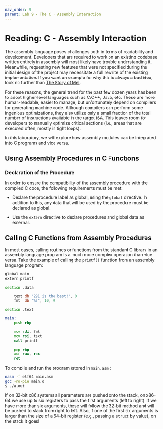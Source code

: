 ```yaml
---
nav_order: 9
parent: Lab 9 - The C - Assembly Interaction
---
```


# Reading: C - Assembly Interaction

The assembly language poses challenges both in terms of readability and development.
Developers that are required to work on an existing codebase written entirely in assembly will most likely have trouble understanding it.
Meanwhile, requesting new features that were not specified during the initial design of the project may necessitate a full rewrite of the existing implementation.
If you want an example for why this is always a bad idea, look no further than [The Story of Mel](https://www.catb.org/jargon/html/story-of-mel.html).

For these reasons, the general trend for the past few dozen years has been to adopt higher-level languages such as C/C++, Java, etc.
These are more human-readable, easier to manage, but unfortunately depend on compilers for generating machine code.
Although compilers can perform some ingenious optimizations, they also utilize only a small fraction of the total number of instructions available in the target ISA.
This leaves room for developers to manually optimize critical sections (i.e., areas that are executed often, mostly in tight loops).

In this laboratory, we will explore how assembly modules can be integrated into C programs and vice versa.

## Using Assembly Procedures in C Functions

### Declaration of the Procedure

In order to ensure the compatibility of the assembly procedure with the compiled C code, the following requirements must be met:

- Declare the procedure label as global, using the `global` directive.
  In addition to this, any data that will be used by the procedure must be declared as global.

- Use the `extern` directive to declare procedures and global data as external.

## Calling C Functions from Assembly Procedures

In most cases, calling routines or functions from the standard C library in an assembly language program is a much more complex operation than vice versa.
Take the example of calling the `printf()` function from an assembly language program:

```asm
global main
extern printf

section .data

    text db "291 is the best!", 0
    fmt  db "%s", 10, 0

section .text

main:
    push rbp

    mov rdi, fmt
    mov rsi, text
    call printf

    pop rbp
    xor rax, rax
    ret
```

To compile and run the program (stored in `main.asm`):

```bash
nasm -f elf64 main.asm
gcc -no-pie main.o
$ ./a.out
```

If on 32-bit x86 systems all parameters are pushed onto the stack, on x86-64 we use up to six registers to pass the first arguments (left to right).
If we have more than six arguments, these will follow the 32-bit method and will be pushed to stack from right to left.
Also, if one of the first six arguments is larger than the size of a 64-bit register (e.g., passing a `struct` by value), on the stack it goes!

